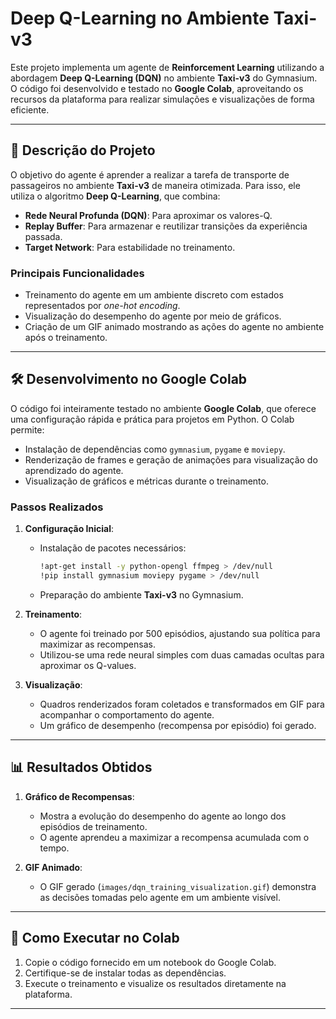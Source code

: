 # Deep Q-Learning no Ambiente Taxi-v3

Este projeto implementa um agente de **Reinforcement Learning** utilizando a abordagem **Deep Q-Learning (DQN)** no ambiente **Taxi-v3** do Gymnasium. O código foi desenvolvido e testado no **Google Colab**, aproveitando os recursos da plataforma para realizar simulações e visualizações de forma eficiente.

---

## 📖 **Descrição do Projeto**

O objetivo do agente é aprender a realizar a tarefa de transporte de passageiros no ambiente **Taxi-v3** de maneira otimizada. Para isso, ele utiliza o algoritmo **Deep Q-Learning**, que combina:

- **Rede Neural Profunda (DQN)**: Para aproximar os valores-Q.
- **Replay Buffer**: Para armazenar e reutilizar transições da experiência passada.
- **Target Network**: Para estabilidade no treinamento.

### **Principais Funcionalidades**
- Treinamento do agente em um ambiente discreto com estados representados por *one-hot encoding*.
- Visualização do desempenho do agente por meio de gráficos.
- Criação de um GIF animado mostrando as ações do agente no ambiente após o treinamento.

---

## 🛠️ **Desenvolvimento no Google Colab**

O código foi inteiramente testado no ambiente **Google Colab**, que oferece uma configuração rápida e prática para projetos em Python. O Colab permite:

- Instalação de dependências como `gymnasium`, `pygame` e `moviepy`.
- Renderização de frames e geração de animações para visualização do aprendizado do agente.
- Visualização de gráficos e métricas durante o treinamento.

### **Passos Realizados**
1. **Configuração Inicial**:
   - Instalação de pacotes necessários:
     ```bash
     !apt-get install -y python-opengl ffmpeg > /dev/null
     !pip install gymnasium moviepy pygame > /dev/null
     ```
   - Preparação do ambiente **Taxi-v3** no Gymnasium.

2. **Treinamento**:
   - O agente foi treinado por 500 episódios, ajustando sua política para maximizar as recompensas.
   - Utilizou-se uma rede neural simples com duas camadas ocultas para aproximar os Q-values.

3. **Visualização**:
   - Quadros renderizados foram coletados e transformados em GIF para acompanhar o comportamento do agente.
   - Um gráfico de desempenho (recompensa por episódio) foi gerado.

---

## 📊 **Resultados Obtidos**

1. **Gráfico de Recompensas**:
   - Mostra a evolução do desempenho do agente ao longo dos episódios de treinamento.
   - O agente aprendeu a maximizar a recompensa acumulada com o tempo.

2. **GIF Animado**:
   - O GIF gerado (`images/dqn_training_visualization.gif`) demonstra as decisões tomadas pelo agente em um ambiente visível.

---

## 🚀 **Como Executar no Colab**

1. Copie o código fornecido em um notebook do Google Colab.
2. Certifique-se de instalar todas as dependências.
3. Execute o treinamento e visualize os resultados diretamente na plataforma.

---

